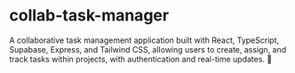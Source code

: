 # collab-task-manager
A collaborative task management application built with React, TypeScript, Supabase, Express, and Tailwind CSS, allowing users to create, assign, and track tasks within projects, with authentication and real-time updates. 🚀
